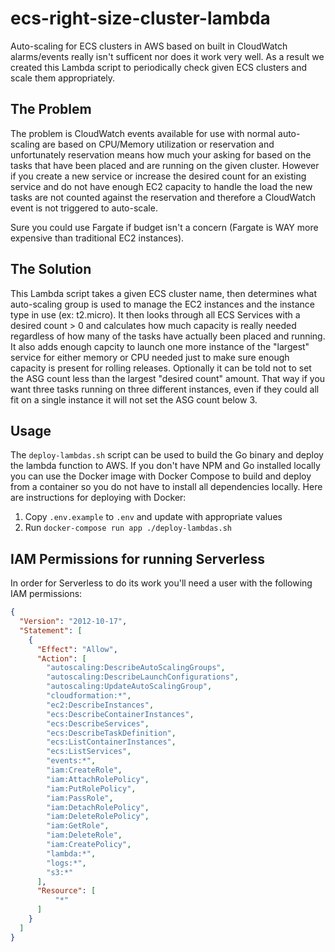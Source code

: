 # ecs-right-size-cluster-lambda
Auto-scaling for ECS clusters in AWS based on built in CloudWatch alarms/events really isn't sufficent nor does it work
very well. As a result we created this Lambda script to periodically check given ECS clusters and scale them appropriately.

## The Problem
The problem is CloudWatch events available for use with normal auto-scaling are based on CPU/Memory utilization or 
reservation and unfortunately reservation means how much your asking for based on the tasks that have been placed and 
are running on the given cluster. However if you create a new service or increase the desired count for an existing 
service and do not have enough EC2 capacity to handle the load the new tasks are not counted against the reservation 
and therefore a CloudWatch event is not triggered to auto-scale. 

Sure you could use Fargate if budget isn't a concern (Fargate is WAY more expensive than traditional EC2 instances).

## The Solution
This Lambda script takes a given ECS cluster name, then determines what auto-scaling group is used to manage the EC2 
instances and the instance type in use (ex: t2.micro). It then looks through all ECS Services with a desired count > 0 
and calculates how much capacity is really needed regardless of how many of the tasks have actually been placed and 
running. It also adds enough capcity to launch one more instance of the "largest" service for either memory or CPU 
needed just to make sure enough capacity is present for rolling releases. Optionally it can be told not to set the 
ASG count less than the largest "desired count" amount. That way if you want three tasks running on three different 
instances, even if they could all fit on a single instance it will not set the ASG count below 3. 

## Usage
The `deploy-lambdas.sh` script can be used to build the Go binary and deploy the lambda function to AWS. If you don't 
have NPM and Go installed locally you can use the Docker image with Docker Compose to build and deploy from a container 
so you do not have to install all dependencies locally. Here are instructions for deploying with Docker:

1. Copy `.env.example` to `.env` and update with appropriate values
2. Run `docker-compose run app ./deploy-lambdas.sh`

## IAM Permissions for running Serverless
In order for Serverless to do its work you'll need a user with the following IAM permissions:

```json
{
  "Version": "2012-10-17",
  "Statement": [
    {
      "Effect": "Allow",
      "Action": [
        "autoscaling:DescribeAutoScalingGroups",
        "autoscaling:DescribeLaunchConfigurations",
        "autoscaling:UpdateAutoScalingGroup",
        "cloudformation:*",
        "ec2:DescribeInstances",
        "ecs:DescribeContainerInstances",
        "ecs:DescribeServices",
        "ecs:DescribeTaskDefinition",
        "ecs:ListContainerInstances",
        "ecs:ListServices",
        "events:*",
        "iam:CreateRole",
        "iam:AttachRolePolicy",
        "iam:PutRolePolicy",
        "iam:PassRole",
        "iam:DetachRolePolicy",
        "iam:DeleteRolePolicy",
        "iam:GetRole",
        "iam:DeleteRole",
        "iam:CreatePolicy",
        "lambda:*",
        "logs:*",
        "s3:*"
      ],
      "Resource": [
          "*"
      ]
    }
  ]
}
```
